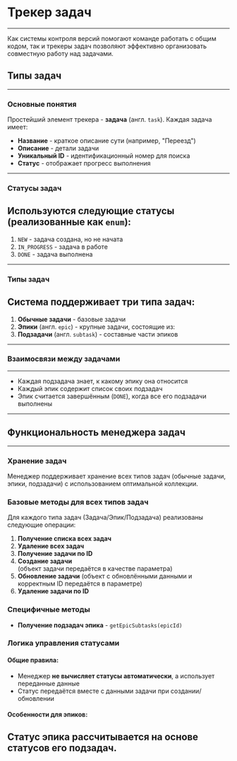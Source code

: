 
# **Трекер задач**
---

Как системы контроля версий помогают команде работать с общим кодом, так и трекеры задач позволяют эффективно организовать совместную работу над задачами. <br>


## **Типы задач**
---
### Основные понятия
Простейший элемент трекера - **задача** (англ. `task`). Каждая задача имеет:

- **Название** - краткое описание сути (например, "Переезд")
- **Описание** - детали задачи
- **Уникальный ID** - идентификационный номер для поиска
- **Статус** - отображает прогресс выполнения
---

### **Статусы задач**
Используются следующие статусы (реализованные как `enum`):
---
1. `NEW` - задача создана, но не начата
2. `IN_PROGRESS` - задача в работе
3. `DONE` - задача выполнена
---

### **Типы задач**
Система поддерживает три типа задач:
---
1. **Обычные задачи** - базовые задачи
2. **Эпики** (англ. `epic`) - крупные задачи, состоящие из:
3. **Подзадачи** (англ. `subtask`) - составные части эпиков
---

### **Взаимосвязи между задачами**
---
- Каждая подзадача знает, к какому эпику она относится
- Каждый эпик содержит список своих подзадач
- Эпик считается завершённым (`DONE`), когда все его подзадачи выполнены
---

## **Функциональность менеджера задач**
---
### **Хранение задач**
Менеджер поддерживает хранение всех типов задач (обычные задачи, эпики, подзадачи) с использованием оптимальной коллекции.

### **Базовые методы для всех типов задач**
Для каждого типа задач (Задача/Эпик/Подзадача) реализованы следующие операции:

1. **Получение списка всех задач** 
2. **Удаление всех задач** 
3. **Получение задачи по ID** 
4. **Создание задачи**  
   (объект задачи передаётся в качестве параметра)
5. **Обновление задачи** 
   (объект с обновлёнными данными и корректным ID передаётся в параметре)
6. **Удаление задачи по ID** 

### **Специфичные методы**
- **Получение подзадач эпика** - `getEpicSubtasks(epicId)`

### **Логика управления статусами**

#### Общие правила:
- Менеджер **не вычисляет статусы автоматически**, а использует переданные данные
- Статус передаётся вместе с данными задачи при создании/обновлении

#### Особенности для эпиков:
Статус эпика рассчитывается на основе статусов его подзадач.
---